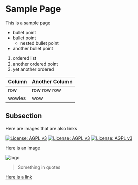 # Sample Page

This is a sample page

* bullet point
* bullet point
	* nested bullet point
* another bullet point

1. ordered list
2. another ordered point
3. yet another ordered

| Column  | Another Column |
| ------  | -------------- |
| row     | row row row    |
| wowies  | wow            |

## Subsection

Here are images that are also links

[![License: AGPL v3](https://img.shields.io/badge/License-AGPL%20v3-blue.svg)](https://www.gnu.org/licenses/agpl-3.0)
[![License: AGPL v3](https://img.shields.io/badge/License-AGPL%20v3-blue.svg)](https://www.gnu.org/licenses/agpl-3.0)
[![License: AGPL v3](https://img.shields.io/badge/License-AGPL%20v3-blue.svg)](https://www.gnu.org/licenses/agpl-3.0)

Here is an image

![logo](https://external-content.duckduckgo.com/iu/?u=https%3A%2F%2Ftse1.mm.bing.net%2Fth%3Fid%3DOIP.Mtte_sFHtaY0P0ZQKmzajgHaHa%26pid%3DApi&f=1)

> Something in quotes

[Here is a link](https://github.com/ALSWiki)
